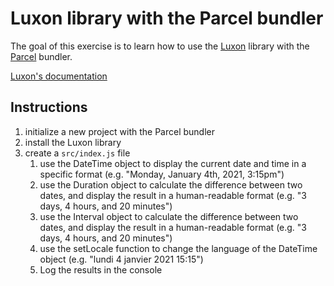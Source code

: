 # Luxon library with the Parcel bundler

The goal of this exercise is to learn how to use the [Luxon](https://moment.github.io/luxon/) library with the [Parcel](https://parceljs.org/) bundler.

[Luxon's documentation](https://moment.github.io/luxon/#/?id=luxon)

## Instructions

1. initialize a new project with the Parcel bundler
2. install the Luxon library
3. create a `src/index.js` file
   1. use the DateTime object to display the current date and time in a specific format (e.g. "Monday, January 4th, 2021, 3:15pm")
   2. use the Duration object to calculate the difference between two dates, and display the result in a human-readable format (e.g. "3 days, 4 hours, and 20 minutes")
   3. use the Interval object to calculate the difference between two dates, and display the result in a human-readable format (e.g. "3 days, 4 hours, and 20 minutes")
   4. use the setLocale function to change the language of the DateTime object (e.g. "lundi 4 janvier 2021 15:15")
   5. Log the results in the console
